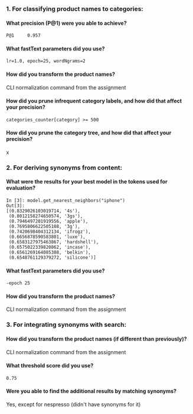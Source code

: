 ### 1. For classifying product names to categories:

#### What precision (P@1) were you able to achieve?
`P@1     0.957`

#### What fastText parameters did you use?
`lr=1.0, epoch=25, wordNgrams=2`

#### How did you transform the product names?
CLI normalization command from the assignment

#### How did you prune infrequent category labels, and how did that affect your precision?
`categories_counter[category] >= 500`

#### How did you prune the category tree, and how did that affect your precision?
x

### 2. For deriving synonyms from content:

#### What were the results for your best model in the tokens used for evaluation?
```
In [3]: model.get_nearest_neighbors("iphone")
Out[3]: 
[(0.8329026103019714, '4s'),
 (0.8012158274650574, '3gs'),
 (0.7946497201919556, 'apple'),
 (0.7695806622505188, '3g'),
 (0.7420698404312134, 'ifrogz'),
 (0.6656878590583801, 'luxe'),
 (0.6583127975463867, 'hardshell'),
 (0.6575022339820862, 'incase'),
 (0.6561269164085388, 'belkin'),
 (0.6548761129379272, 'silicone')]
 ```

#### What fastText parameters did you use?
`-epoch 25`

#### How did you transform the product names?
CLI normalization command from the assignment

### 3. For integrating synonyms with search:

#### How did you transform the product names (if different than previously)?
CLI normalization command from the assignment

#### What threshold score did you use?
`0.75`

#### Were you able to find the additional results by matching synonyms?
Yes, except for nespresso (didn't have synonyms for it)